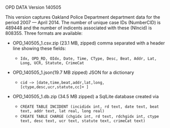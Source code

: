 OPD DATA
Version 140505

This version captures Oakland Police Department department data for the period 2007 — April 2014.  The number of unique case IDs (NumberCID)  is 489448 and the number of indicents associated with these (NIncid) is 808355. Three formats are available:

* OPD_140505_1.csv.zip (23.1 MB, zipped) comma separated with a header line showing these fields:
    * `Idx, OPD_RD, OIdx, Date, Time, CType, Desc, Beat, Addr, Lat, Long, UCR, Statute, CrimeCat`
     
* OPD_140505_1.json(19.7 MB zipped) JSON for a dictionary
	* `cid —> [date,time,beat,addr,lat,long, [ctype,desc,ucr,statute,cc]+ ]`
    
* OPD_140505_1.db.zip (34.5 MB zipped) a SqlLite database created via
	* `CREATE TABLE INCIDENT (incididx int, rd text, date text, beat text, addr text, lat real, long real)`
	* `CREATE TABLE CHARGE (chgidx int, rd text, rdchgidx int, ctype text, desc text, ucr text, statute text, crimeCat text)`
